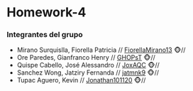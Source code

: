 # Homework-4
### Integrantes del grupo
- Mirano Surquislla, Fiorella Patricia // [FiorellaMirano13](https://github.com/FiorellaMirano13) 🐵//
- Ore Paredes, Gianfranco Henry // [GHOPsT](https://github.com/GHOPsT) 🐵//
- Quispe Cabello, José Alessandro // [JoxAQC](https://github.com/JoxAQC) 🐵//
- Sanchez Wong, Jatziry Fernanda  // [jatmnk9](https://github.com/jatmnk9) 🐵//
- Tupac Aguero, Kevin  // [Jonathan101120](https://github.com/Jonathan101120) 🐵//
